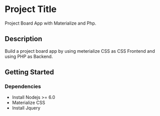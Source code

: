 # Project Title

Project Board App with Materialize and Php.

## Description


Build a project board app by using meterialize CSS as CSS Frontend and using PHP as Backend. 

## Getting Started

### Dependencies

* Install Nodejs >= 6.0
* Materialize CSS
* Install Jquery




